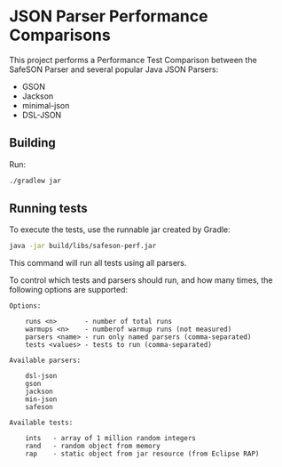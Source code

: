# JSON Parser Performance Comparisons

This project performs a Performance Test Comparison between the SafeSON Parser and
several popular Java JSON Parsers:

* GSON
* Jackson
* minimal-json
* DSL-JSON

## Building

Run:

```bash
./gradlew jar
```

## Running tests

To execute the tests, use the runnable jar created by Gradle:

```bash
java -jar build/libs/safeson-perf.jar
```

This command will run all tests using all parsers.

To control which tests and parsers should run, and how many times, the following options are supported:

```
Options:

    runs <n>       - number of total runs
    warmups <n>    - numberof warmup runs (not measured)
    parsers <name> - run only named parsers (comma-separated)
    tests <values> - tests to run (comma-separated)

Available parsers:

    dsl-json
    gson
    jackson
    min-json
    safeson

Available tests:

    ints   - array of 1 million random integers
    rand   - random object from memory
    rap    - static object from jar resource (from Eclipse RAP)
```
